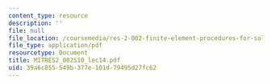 ```yaml
---
content_type: resource
description: ''
file: null
file_location: /coursemedia/res-2-002-finite-element-procedures-for-solids-and-structures-spring-2010/39a6c855549b377e101d79495d27fc62_MITRES2_002S10_lec14.pdf
file_type: application/pdf
resourcetype: Document
title: MITRES2_002S10_lec14.pdf
uid: 39a6c855-549b-377e-101d-79495d27fc62
---
```

